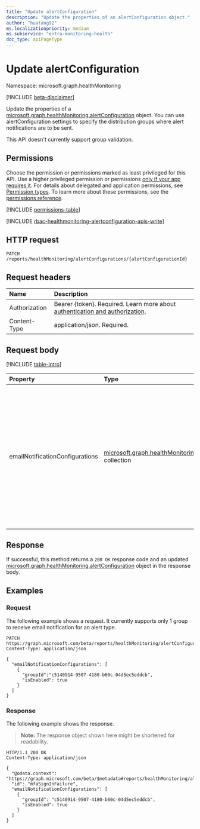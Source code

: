 ```yaml
---
title: "Update alertConfiguration"
description: "Update the properties of an alertConfiguration object."
author: "huatang92"
ms.localizationpriority: medium
ms.subservice: "entra-monitoring-health"
doc_type: apiPageType
---
```


# Update alertConfiguration

Namespace: microsoft.graph.healthMonitoring

[!INCLUDE [beta-disclaimer](../../includes/beta-disclaimer.md)]

Update the properties of a [microsoft.graph.healthMonitoring.alertConfiguration](../resources/healthmonitoring-alertconfiguration.md) object. You can use alertConfiguration settings to specify the distribution groups where alert notifications are to be sent.

This API doesn't currently support group validation.

## Permissions

Choose the permission or permissions marked as least privileged for this API. Use a higher privileged permission or permissions [only if your app requires it](/graph/permissions-overview#best-practices-for-using-microsoft-graph-permissions). For details about delegated and application permissions, see [Permission types](/graph/permissions-overview#permission-types). To learn more about these permissions, see the [permissions reference](/graph/permissions-reference).

<!-- {
  "blockType": "permissions",
  "name": "healthmonitoring-alertconfiguration-update-permissions"
}
-->
[!INCLUDE [permissions-table](../includes/permissions/healthmonitoring-alertconfiguration-update-permissions.md)]

[!INCLUDE [rbac-healthmonitoring-alertconfiguration-apis-write](../includes/rbac-for-apis/rbac-healthmonitoring-alertconfiguration-apis-write.md)]

## HTTP request

<!-- {
  "blockType": "ignored"
}
-->
``` http
PATCH /reports/healthMonitoring/alertConfigurations/{alertConfigurationId}
```

## Request headers

|Name|Description|
|:---|:---|
|Authorization|Bearer {token}. Required. Learn more about [authentication and authorization](/graph/auth/auth-concepts).|
|Content-Type|application/json. Required.|

## Request body

[!INCLUDE [table-intro](../../includes/update-property-table-intro.md)]


|Property|Type|Description|
|:---|:---|:---|
|emailNotificationConfigurations|[microsoft.graph.healthMonitoring.emailNotificationConfiguration](../resources/healthmonitoring-emailnotificationconfiguration.md) collection|Email notification settings for the particular alert type. Currently, only one email notification configuration is supported for an alert configuration, meaning just one group will receive notifications for an alert type.|



## Response

If successful, this method returns a `200 OK` response code and an updated [microsoft.graph.healthMonitoring.alertConfiguration](../resources/healthmonitoring-alertconfiguration.md) object in the response body.

## Examples

### Request

The following example shows a request. It currently supports only 1 group to receive email notification for an alert type.
<!-- {
  "blockType": "request",
  "name": "update_alertconfiguration"
}
-->
``` http
PATCH https://graph.microsoft.com/beta/reports/healthMonitoring/alertConfigurations/{alertConfigurationId}
Content-Type: application/json

{
  "emailNotificationConfigurations": [
    {
      "groupId":"c5140914-9507-4180-b60c-04d5ec5eddcb",
      "isEnabled": true
    }
  ]
}
```

### Response

The following example shows the response.
>**Note:** The response object shown here might be shortened for readability.
<!-- {
  "blockType": "response",
  "truncated": true,
  "@odata.type": "microsoft.graph.healthMonitoring.alertConfiguration"
}
-->
``` http
HTTP/1.1 200 OK
Content-Type: application/json

{
  "@odata.context": "https://graph.microsoft.com/beta/$metadata#reports/healthMonitoring/alertConfigurations/$entity",
  "id": "mfaSignInFailure",
  "emailNotificationConfigurations": [
    {
      "groupId": "c5140914-9507-4180-b60c-04d5ec5eddcb",
      "isEnabled": true
    }
  ]
}
```
